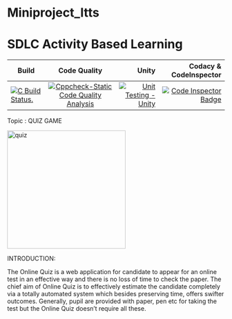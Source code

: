 # Miniproject_ltts

# SDLC Activity Based Learning 
| Build    |  Code Quality  |  Unity |Codacy & CodeInspector
|----------|:--------------:|-------:|---------------------:
|   [![C Build Status.](https://github.com/karthi1155/Miniproject_ltts/actions/workflows/C%20build.yml/badge.svg)](https://github.com/karthi1155/Miniproject_ltts/actions/workflows/C%20build.yml)       |     [![Cppcheck-Static Code Quality Analysis](https://github.com/karthi1155/Miniproject_ltts/actions/workflows/codequality.yml/badge.svg)](https://github.com/karthi1155/Miniproject_ltts/actions/workflows/codequality.yml)           |    [![Unit Testing - Unity](https://github.com/karthi1155/Miniproject_ltts/actions/workflows/unity%20testing.yml/badge.svg)](https://github.com/karthi1155/Miniproject_ltts/actions/workflows/unity%20testing.yml)    |  [![Code Inspector Badge](https://www.code-inspector.com/project/24938/score/svg)](https://www.code-inspector.com/project/24938/status/svg)                       



Topic : QUIZ GAME

<img width="274" alt="quiz" src="https://user-images.githubusercontent.com/86143586/125155745-872e8080-e17f-11eb-9f92-f4af4e5b5ff0.PNG">


INTRODUCTION:

The Online Quiz is a web application for candidate to appear for an online test in an effective way and there is no loss of time to check the paper. The chief aim of Online Quiz is to effectively estimate the candidate completely via a totally automated system which besides preserving time, offers swifter outcomes. Generally, pupil are provided with paper, pen etc for taking the test but the Online Quiz doesn’t require all these.



